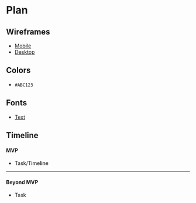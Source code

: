 # Plan

## Wireframes
* [Mobile](../pwf1.png)
* [Desktop]()

## Colors
* `#ABC123`

## Fonts
* [Text](URL)

## Timeline

#### MVP

* Task/Timeline

---

#### Beyond MVP

* Task
